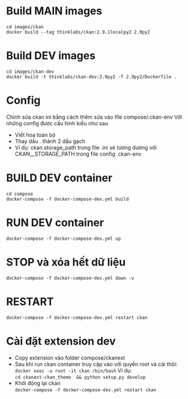 # Build MAIN images
`cd images/ckan`  
`docker build --tag thinklabs/ckan:2.9.1localpy2 2.9py2`  
# Build DEV images
`cd images/ckan-dev`  
`docker build -t thinklabs/ckan-dev:2.9py2 -f 2.9py2/Dockerfile .`  
# Config
Chỉnh sửa ckan ini bằng cách thêm sửa vào file compose/.ckan-env
Với những config được cấu hình kiểu như sau   
- Viết hoa toàn bộ
- Thay dấu . thành 2 dấu gạch
- Ví dụ: ckan.storage_path trong file .ini sẽ tương dương với CKAN__STORAGE_PATH trong file config .ckan-env
# BUILD DEV container
`cd compose`   
`docker-compose -f docker-compose-dev.yml build`   
# RUN DEV container
`docker-compose -f docker-compose-dev.yml up`   
# STOP và xóa hết dữ liệu
`docker-compose -f docker-compose-dev.yml down -v`   
# RESTART 
`docker-compose -f docker-compose-dev.yml restart ckan`
# Cài đặt extension dev
- Copy extension vào folder compose/ckanext
- Sau khi run ckan container truy cập vào với quyền root và cài thôi:  
``docker exec -u root -it ckan /bin/bash``
Ví dụ:   
``cd ckanext-ckan_theme  && python setup.py develop``
- Khởi động lại ckan   
``docker-compose -f docker-compose-dev.yml restart ckan``

   
